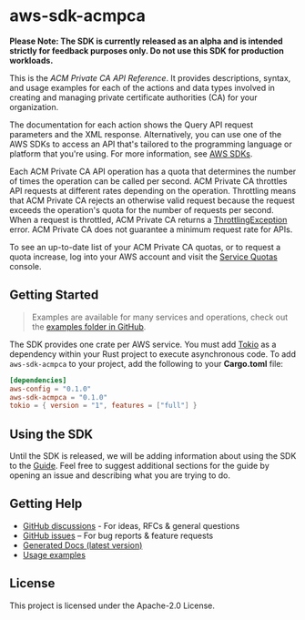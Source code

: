 # aws-sdk-acmpca

**Please Note: The SDK is currently released as an alpha and is intended strictly for
feedback purposes only. Do not use this SDK for production workloads.**

This is the _ACM Private CA API Reference_. It provides descriptions, syntax, and usage examples for each of the actions and data types involved in creating and managing private certificate authorities (CA) for your organization.

The documentation for each action shows the Query API request parameters and the XML response. Alternatively, you can use one of the AWS SDKs to access an API that's tailored to the programming language or platform that you're using. For more information, see [AWS SDKs](https://aws.amazon.com/tools/#SDKs).

Each ACM Private CA API operation has a quota that determines the number of times the operation can be called per second. ACM Private CA throttles API requests at different rates depending on the operation. Throttling means that ACM Private CA rejects an otherwise valid request because the request exceeds the operation's quota for the number of requests per second. When a request is throttled, ACM Private CA returns a [ThrottlingException](https://docs.aws.amazon.com/acm-pca/latest/APIReference/CommonErrors.html) error. ACM Private CA does not guarantee a minimum request rate for APIs.

To see an up-to-date list of your ACM Private CA quotas, or to request a quota increase, log into your AWS account and visit the [Service Quotas](https://console.aws.amazon.com/servicequotas/) console.

## Getting Started

> Examples are available for many services and operations, check out the
> [examples folder in GitHub](https://github.com/awslabs/aws-sdk-rust/tree/main/examples).

The SDK provides one crate per AWS service. You must add [Tokio](https://crates.io/crates/tokio)
as a dependency within your Rust project to execute asynchronous code. To add `aws-sdk-acmpca` to
your project, add the following to your **Cargo.toml** file:

```toml
[dependencies]
aws-config = "0.1.0"
aws-sdk-acmpca = "0.1.0"
tokio = { version = "1", features = ["full"] }
```

## Using the SDK

Until the SDK is released, we will be adding information about using the SDK to the
[Guide](https://github.com/awslabs/aws-sdk-rust/blob/main/Guide.md). Feel free to suggest
additional sections for the guide by opening an issue and describing what you are trying to do.

## Getting Help

* [GitHub discussions](https://github.com/awslabs/aws-sdk-rust/discussions) - For ideas, RFCs & general questions
* [GitHub issues](https://github.com/awslabs/aws-sdk-rust/issues/new/choose) – For bug reports & feature requests
* [Generated Docs (latest version)](https://awslabs.github.io/aws-sdk-rust/)
* [Usage examples](https://github.com/awslabs/aws-sdk-rust/tree/main/examples)

## License

This project is licensed under the Apache-2.0 License.

